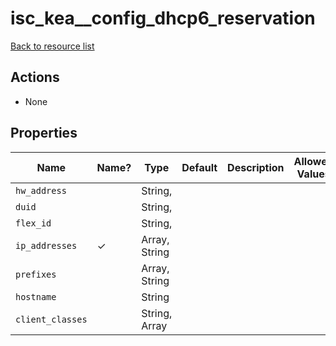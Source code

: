 # isc_kea__config_dhcp6_reservation

[Back to resource list](../README.md#resources)

## Actions

- None

## Properties

| Name             | Name? | Type          | Default | Description | Allowed Values |
| ---------------- | ----- | ------------- | ------- | ----------- | -------------- |
| `hw_address`     |       | String,       |         |             |                |
| `duid`           |       | String,       |         |             |                |
| `flex_id`        |       | String,       |         |             |                |
| `ip_addresses`   | ✓     | Array, String |         |             |                |
| `prefixes`       |       | Array, String |         |             |                |
| `hostname`       |       | String        |         |             |                |
| `client_classes` |       | String, Array |         |             |                |
